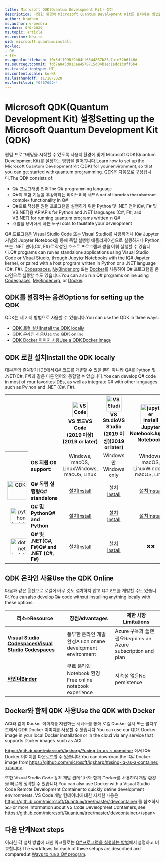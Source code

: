 ```yaml
---
title: Microsoft QDK(Quantum Development Kit) 설정
description: 다양한 환경에 Microsoft Quantum Development Kit를 설치하는 방법을 알아봅니다.
author: bradben
ms.author: v-benbra
ms.date: 5/8/2020
ms.topic: article
ms.custom: how-to
uid: microsoft.quantum.install
no-loc:
- Q#
- $$v
ms.openlocfilehash: f0c3df1998f9b64ff6544867b83a7afe52b6f46d
ms.sourcegitcommit: fd57a845d013ae4578715d04b1ed1edc1c8ff6b4
ms.translationtype: HT
ms.contentlocale: ko-KR
ms.lasthandoff: 11/18/2020
ms.locfileid: "94870824"
---
```

# <a name="setting-up-the-microsoft-quantum-development-kit-qdk"></a><span data-ttu-id="bc42e-103">Microsoft QDK(Quantum Development Kit) 설정</span><span class="sxs-lookup"><span data-stu-id="bc42e-103">Setting up the Microsoft Quantum Development Kit (QDK)</span></span>

<span data-ttu-id="bc42e-104">퀀텀 프로그래밍을 시작할 수 있도록 사용자 환경에 맞게 Microsoft QDK(Quantum Development Kit)를 설정하는 방법을 알아봅니다.</span><span class="sxs-lookup"><span data-stu-id="bc42e-104">Learn how to set up the Microsoft Quantum Development Kit (QDK) for your environment, so that you can get started with quantum programming.</span></span> <span data-ttu-id="bc42e-105">QDK은 다음으로 구성됩니다.</span><span class="sxs-lookup"><span data-stu-id="bc42e-105">The QDK consists of:</span></span>

- <span data-ttu-id="bc42e-106">Q# 프로그래밍 언어</span><span class="sxs-lookup"><span data-stu-id="bc42e-106">The Q# programming language</span></span>
- <span data-ttu-id="bc42e-107">Q#의 복합 기능을 추상화하는 라이브러리 세트</span><span class="sxs-lookup"><span data-stu-id="bc42e-107">A set of libraries that abstract complex functionality in Q#</span></span>
- <span data-ttu-id="bc42e-108">Q#으로 작성된 퀀텀 프로그램을 실행하기 위한 Python 및 .NET 언어(C#, F# 및 VB.NET)용 API</span><span class="sxs-lookup"><span data-stu-id="bc42e-108">APIs for Python and .NET languages (C#, F#, and VB.NET) for running quantum programs written in Q#</span></span>
- <span data-ttu-id="bc42e-109">개발을 용이하게 하는 도구</span><span class="sxs-lookup"><span data-stu-id="bc42e-109">Tools to facilitate your development</span></span>

<span data-ttu-id="bc42e-110">Q# 프로그램은 Visual Studio Code 또는 Visual Studio를 사용하거나 IQ# Jupyter 커널의 Jupyter Notebook을 통해 독립 실행형 애플리케이션으로 실행하거나 Python 또는 .NET 언어(C#, F#)로 작성된 호스트 프로그램과 쌍을 이뤄 실행할 수 있습니다.</span><span class="sxs-lookup"><span data-stu-id="bc42e-110">Q# programs can run as standalone applications using Visual Studio Code or Visual Studio, through Jupyter Notebooks with the IQ# Jupyter kernel, or paired with a host program written in Python or a .NET language (C#, F#).</span></span> <span data-ttu-id="bc42e-111">[Codespaces](https://online.visualstudio.com/), [MyBinder.org](https://mybinder.org/) 또는 [Docker](#use-the-qdk-with-docker)를 사용하여 Q# 프로그램을 온라인으로 실행할 수도 있습니다.</span><span class="sxs-lookup"><span data-stu-id="bc42e-111">You can also run Q# programs online using [Codespaces](https://online.visualstudio.com/), [MyBinder.org](https://mybinder.org/), or [Docker](#use-the-qdk-with-docker).</span></span> 

## <a name="options-for-setting-up-the-qdk"></a><span data-ttu-id="bc42e-112">QDK를 설정하는 옵션</span><span class="sxs-lookup"><span data-stu-id="bc42e-112">Options for setting up the QDK</span></span>

<span data-ttu-id="bc42e-113">QDK는 세 가지 방법으로 사용할 수 있습니다.</span><span class="sxs-lookup"><span data-stu-id="bc42e-113">You can use the QDK in three ways:</span></span>

- [<span data-ttu-id="bc42e-114">QDK 로컬 설치</span><span class="sxs-lookup"><span data-stu-id="bc42e-114">Install the QDK locally</span></span>](#install-the-qdk-locally)
- [<span data-ttu-id="bc42e-115">QDK 온라인 사용</span><span class="sxs-lookup"><span data-stu-id="bc42e-115">Use the QDK online</span></span>](#use-the-qdk-online)
- [<span data-ttu-id="bc42e-116">QDK Docker 이미지 사용</span><span class="sxs-lookup"><span data-stu-id="bc42e-116">Use a QDK Docker image</span></span>](#use-the-qdk-with-docker)

## <a name="install-the-qdk-locally"></a><span data-ttu-id="bc42e-117">QDK 로컬 설치</span><span class="sxs-lookup"><span data-stu-id="bc42e-117">Install the QDK locally</span></span>

<span data-ttu-id="bc42e-118">대부분의 즐겨찾기 IDE에서 Q# 코드를 개발할 수 있을 뿐만 아니라 Q#를 Python 및 .NET(C#, F#)과 같은 다른 언어와 통합할 수 있습니다.</span><span class="sxs-lookup"><span data-stu-id="bc42e-118">You can develop Q# code in most of your favorites IDEs, as well as integrate Q# with other languages such as Python and .NET (C#, F#).</span></span>

<table>
    <tr>
        <th width=10%>&nbsp;</th>
        <th>&nbsp;</th>
        <th align="center" width=18%><img src="~/media/vs_code.png" alt="VS Code" width="50"/><br><span data-ttu-id="bc42e-119"><b>VS 코드</span><span class="sxs-lookup"><span data-stu-id="bc42e-119"><b>VS Code</span></span><br><span data-ttu-id="bc42e-120">(2019 이상)</b></span><span class="sxs-lookup"><span data-stu-id="bc42e-120">(2019 or later)</b></span></span></th>
        <th align="center" width=18%><img src="~/media/vs_studio.png" alt="VS Studio" width="50"/><br><span data-ttu-id="bc42e-121"><b>VS Studio</span><span class="sxs-lookup"><span data-stu-id="bc42e-121"><b>VS Studio</span></span><br><span data-ttu-id="bc42e-122">(2019 이상)</b></span><span class="sxs-lookup"><span data-stu-id="bc42e-122">(2019 or later)</b></span></span></th>
        <th align="center" width=18%><img src="~/media/jupyter-wht.png" alt="jupyter install" width="65"/><br><span data-ttu-id="bc42e-123"><b>Jupyter Notebook</b></span><span class="sxs-lookup"><span data-stu-id="bc42e-123"><b>Jupyter Notebooks</b></span></span></th>
        <th align="center" width=18%><img src="~/media/blank.png" alt="blank spacer" width="65"/><br><span data-ttu-id="bc42e-124"><b>명령줄</b></span><span class="sxs-lookup"><span data-stu-id="bc42e-124"><b>Command line</b></span></span></th>
    </tr>
    <tr>
        <th>&nbsp;</th>
        <td align="left"><span data-ttu-id="bc42e-125"><b>OS 지원:</b></span><span class="sxs-lookup"><span data-stu-id="bc42e-125"><b>OS support:</b></span></span></td>
        <td align="center"><span data-ttu-id="bc42e-126">Windows, macOS, Linux</span><span class="sxs-lookup"><span data-stu-id="bc42e-126">Windows, macOS, Linux</span></span></td>
        <td align="center"><span data-ttu-id="bc42e-127">Windows만</span><span class="sxs-lookup"><span data-stu-id="bc42e-127">Windows only</span></span></td>
        <td align="center"><span data-ttu-id="bc42e-128">Windows, macOS, Linux</span><span class="sxs-lookup"><span data-stu-id="bc42e-128">Windows, macOS, Linux</span></span></td>
        <td align="center"><span data-ttu-id="bc42e-129">Windows, macOS, Linux</span><span class="sxs-lookup"><span data-stu-id="bc42e-129">Windows, macOS, Linux</span></span></td>
    </tr>
    <tr>
        <td align="right"><img src="~/media/quantum-wht.png" alt="QDK" width="60"/></td>
        <td align="left"><span data-ttu-id="bc42e-130"><b>Q# 독립 실행형</b></span><span class="sxs-lookup"><span data-stu-id="bc42e-130"><b>Q# standalone</b></span></span></td>
        <td align="center"><span data-ttu-id="bc42e-131"><a href="xref:microsoft.quantum.install.standalone">설치</a></span><span class="sxs-lookup"><span data-stu-id="bc42e-131"><a href="xref:microsoft.quantum.install.standalone">Install</a></span></span></td>
        <td align="center"><span data-ttu-id="bc42e-132"><a href="xref:microsoft.quantum.install.standalone">설치</a></span><span class="sxs-lookup"><span data-stu-id="bc42e-132"><a href="xref:microsoft.quantum.install.standalone">Install</a></span></span></td>
        <td align="center"><span data-ttu-id="bc42e-133"><a href="xref:microsoft.quantum.install.jupyter">설치</a></span><span class="sxs-lookup"><span data-stu-id="bc42e-133"><a href="xref:microsoft.quantum.install.jupyter">Install</a></span></span></td>
        <td align="center"><span data-ttu-id="bc42e-134"><a href="xref:microsoft.quantum.install.standalone">설치</a></span><span class="sxs-lookup"><span data-stu-id="bc42e-134"><a href="xref:microsoft.quantum.install.standalone">Install</a></span></span></td>
    </tr>
    <tr>
        <td align="right"><img src="~/media/python.png" alt="python install" width="50"/></td>
        <td align="left"><span data-ttu-id="bc42e-135"><b>Q# 및 Python</b></span><span class="sxs-lookup"><span data-stu-id="bc42e-135"><b>Q# and Python</b></span></span></td>
        <td align="center"><span data-ttu-id="bc42e-136"><a href="xref:microsoft.quantum.install.python">설치</a></span><span class="sxs-lookup"><span data-stu-id="bc42e-136"><a href="xref:microsoft.quantum.install.python">Install</a></span></span></td>
        <td align="center"><span data-ttu-id="bc42e-137"><a href="xref:microsoft.quantum.install.python">설치</a></span><span class="sxs-lookup"><span data-stu-id="bc42e-137"><a href="xref:microsoft.quantum.install.python">Install</a></span></span></td>
        <td align="center"><span data-ttu-id="bc42e-138"><a href="xref:microsoft.quantum.install.jupyter">설치</a></span><span class="sxs-lookup"><span data-stu-id="bc42e-138"><a href="xref:microsoft.quantum.install.jupyter">Install</a></span></span></td>
        <td align="center"><span data-ttu-id="bc42e-139"><a href="xref:microsoft.quantum.install.python">설치</a></span><span class="sxs-lookup"><span data-stu-id="bc42e-139"><a href="xref:microsoft.quantum.install.python">Install</a></span></span></td>
    </tr>
    <tr>
        <td align="right"><img src="~/media/dot_net.png" alt="dotnet install" width="50"/></td>
        <td align="left"><span data-ttu-id="bc42e-140"><b>Q# 및 .NET(C#, F#)</b></span><span class="sxs-lookup"><span data-stu-id="bc42e-140"><b>Q# and .NET (C#, F#)</b></span></span></td> 
        <td align="center"><span data-ttu-id="bc42e-141"><a href="xref:microsoft.quantum.install.cs">설치</a></span><span class="sxs-lookup"><span data-stu-id="bc42e-141"><a href="xref:microsoft.quantum.install.cs">Install</a></span></span></td>
        <td align="center"><span data-ttu-id="bc42e-142"><a href="xref:microsoft.quantum.install.cs">설치</a></span><span class="sxs-lookup"><span data-stu-id="bc42e-142"><a href="xref:microsoft.quantum.install.cs">Install</a></span></span></td>
        <td align="center"><span data-ttu-id="bc42e-143">&#10006;</span><span class="sxs-lookup"><span data-stu-id="bc42e-143">&#10006;</span></span></td>
        <td align="center"><span data-ttu-id="bc42e-144"><a href="xref:microsoft.quantum.install.cs">설치</a></span><span class="sxs-lookup"><span data-stu-id="bc42e-144"><a href="xref:microsoft.quantum.install.cs">Install</a></span></span></td>
   </tr>
</table>

## <a name="use-the-qdk-online"></a><span data-ttu-id="bc42e-145">QDK 온라인 사용</span><span class="sxs-lookup"><span data-stu-id="bc42e-145">Use the QDK Online</span></span>

<span data-ttu-id="bc42e-146">다음과 같은 옵션으로 로컬에 아무 것도 설치하지 않고 Q# 코드를 개발할 수도 있습니다.</span><span class="sxs-lookup"><span data-stu-id="bc42e-146">You can also develop Q# code without installing anything locally with these options:</span></span>

|<span data-ttu-id="bc42e-147">리소스</span><span class="sxs-lookup"><span data-stu-id="bc42e-147">Resource</span></span>|<span data-ttu-id="bc42e-148">장점</span><span class="sxs-lookup"><span data-stu-id="bc42e-148">Advantages</span></span>|<span data-ttu-id="bc42e-149">제한 사항</span><span class="sxs-lookup"><span data-stu-id="bc42e-149">Limitations</span></span>|
|---|---|---|
|[<span data-ttu-id="bc42e-150">**Visual Studio Codespaces**</span><span class="sxs-lookup"><span data-stu-id="bc42e-150">**Visual Studio Codespaces**</span></span>](xref:microsoft.quantum.install.standalone)|<span data-ttu-id="bc42e-151">풍부한 온라인 개발 환경</span><span class="sxs-lookup"><span data-stu-id="bc42e-151">A rich online development environment</span></span>  |<span data-ttu-id="bc42e-152">Azure 구독과 플랜 필요</span><span class="sxs-lookup"><span data-stu-id="bc42e-152">Requires an Azure subscription and plan</span></span> |
|[<span data-ttu-id="bc42e-153">**바인더**</span><span class="sxs-lookup"><span data-stu-id="bc42e-153">**Binder**</span></span>](xref:microsoft.quantum.install.binder) | <span data-ttu-id="bc42e-154">무료 온라인 Notebook 환경</span><span class="sxs-lookup"><span data-stu-id="bc42e-154">Free online notebook experience</span></span> |<span data-ttu-id="bc42e-155">지속성 없음</span><span class="sxs-lookup"><span data-stu-id="bc42e-155">No persistence</span></span> |

## <a name="use-the-qdk-with-docker"></a><span data-ttu-id="bc42e-156">Docker와 함께 QDK 사용</span><span class="sxs-lookup"><span data-stu-id="bc42e-156">Use the QDK with Docker</span></span>

<span data-ttu-id="bc42e-157">ACI와 같이 Docker 이미지를 지원하는 서비스를 통해 로컬 Docker 설치 또는 클라우드에서 QDK Docker 이미지를 사용할 수 있습니다.</span><span class="sxs-lookup"><span data-stu-id="bc42e-157">You can use our QDK Docker image in your local Docker installation or in the cloud via any service that supports Docker images, such as ACI.</span></span>

<span data-ttu-id="bc42e-158"> https://github.com/microsoft/iqsharp/#using-iq-as-a-container 에서 IQ# Docker 이미지를 다운로드할 수 있습니다.</span><span class="sxs-lookup"><span data-stu-id="bc42e-158">You can download the IQ# Docker image from https://github.com/microsoft/iqsharp/#using-iq-as-a-container.</span></span> 

<span data-ttu-id="bc42e-159">또한 Visual Studio Code 원격 개발 컨테이너와 함께 Docker를 사용하여 개발 환경을 빠르게 정의할 수 있습니다.</span><span class="sxs-lookup"><span data-stu-id="bc42e-159">You can also use Docker with a Visual Studio Code Remote Development Container to quickly define development environments.</span></span> <span data-ttu-id="bc42e-160">VS Code 개발 컨테이너에 대한 자세한 내용은 https://github.com/microsoft/Quantum/tree/master/.devcontainer 를 참조하세요.</span><span class="sxs-lookup"><span data-stu-id="bc42e-160">For more information about VS Code Development Containers, see https://github.com/microsoft/Quantum/tree/master/.devcontainer.</span></span>

## <a name="next-steps"></a><span data-ttu-id="bc42e-161">다음 단계</span><span class="sxs-lookup"><span data-stu-id="bc42e-161">Next steps</span></span>

<span data-ttu-id="bc42e-162">이러한 각 설치 방법에 대한 워크플로는 [Q# 프로그램을 실행하는 방법](xref:microsoft.quantum.guide.host-programs)에서 설명하고 비교합니다.</span><span class="sxs-lookup"><span data-stu-id="bc42e-162">The workflows for each of these setups are described and compared at [Ways to run a Q# program](xref:microsoft.quantum.guide.host-programs).</span></span>
